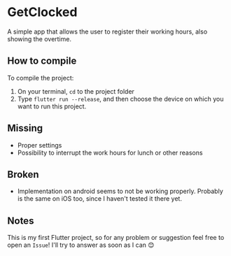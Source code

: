 # GetClocked

A simple app that allows the user to register their working hours, also showing the overtime.

## How to compile

To compile the project:
1. On your terminal, `cd` to the project folder
2. Type `flutter run --release`, and then choose the device on which you want to run this project.

## Missing 

- Proper settings
- Possibility to interrupt the work hours for lunch or other reasons

## Broken

- Implementation on android seems to not be working properly. Probably is the same on iOS too, since I haven't tested it there yet.

## Notes

This is my first Flutter project, so for any problem or suggestion feel free to open an `Issue`! I'll try to answer as soon as I can 😊 

